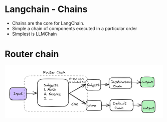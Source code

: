 # Langchain - Chains
- Chains are the core for LangChain.
- Simple a chain of components executed in a particular order
- Simplest is LLMChain 




# Router chain
![alt text](image.png)